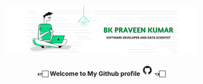 ![Header](https://github.com/bkpraveenkumarads/bkpraveenkumarads/blob/main/151779888_535329504077750_7855408589355417521_n.png)
<h3 align="center">👉🏻 Welcome to My Github profile <img src="https://github.com/bommankondapraveenkumar/bommankondapraveenkumar/blob/main/GitHub-Mark.png" width="30px"/> 👈🏻 </h3>
